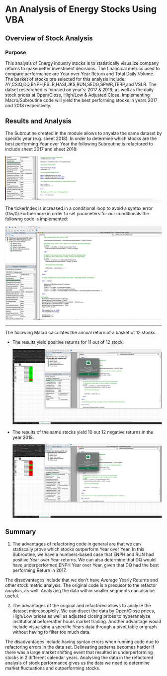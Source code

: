 # An Analysis of Energy Stocks Using VBA

## Overview of Stock Analysis

### Purpose
This analysis of Energy industry stocks is to statistically visualize company returns to make better investment decisions.   The financical metrics used to compare performance are Year over Year Return and Total Daily Volume. The basket of stocks pre selected for this analysis include: AY,CSIQ,DQ,ENPH,FSLR,HASI,JKS,RUN,SEDG,SPWR,TERP,and VSLR. The datset researched is focused on year's: 2017 & 2018; as well as the daily stock prices at Open/Close, High/Low & Adjusted Close. Implementing Macro/Subroutine code will yield the best performing stocks in years 2017 and 2018 respectively. 


## Results and Analysis 

The Subroutine created in the module allows to anyalze the same dataset by specific year (e.g. sheet 2018). In order to determine which stocks are the best performing Year over Year the following Subroutine is refactored to include sheet 2017 and sheet 2018:

![Code for tickerIndex, output arrays & loop](https://github.com/MoKmo176/Stock_Analysis/blob/67e8faf1e1fac11e103a699f553bc2ee260901c2/CodeResources/Code%201_2.png)


The tickerIndex is increased in a conditional loop to avoid a syntax error (Div/0).Furthermore in order to set parameters for our conditionals the followng code is implemented:

![Increase ticker volume formula via StackOverflow, If Then(s), loop through output arrays ](https://github.com/MoKmo176/Stock_Analysis/blob/67e8faf1e1fac11e103a699f553bc2ee260901c2/CodeResources/Code%203_4.png)



---

The following Macro calculates the annual return of a basket of 12 stocks.  

- The results yield positive returns for 11 out of 12 stock: 

	![2017 Returns](https://github.com/MoKmo176/Stock_Analysis/blob/b36b90eeabf9f19aaaa689f9d388bd4de5384223/Resources/VBA_Challenge_2017.png)

- The results of the same stocks yield 10 out 12 negative returns in the year 2018.

	![2018 Returns](https://github.com/MoKmo176/Stock_Analysis/blob/67e8faf1e1fac11e103a699f553bc2ee260901c2/Resources/VBA_Challenge_2018.png)



## Summary


1. The advantages of refactoring code in general are that we can statiscally prove which stocks outperform Year over Year. In this Subroutine, we have a numbers-based case that ENPH and RUN had positive Year over Year returns. We can also determine that DQ would have underperformed ENPH Year over Year, given that DQ had the best performing Return in 2017.  

The disadvantages include that we don't have Average Yearly Returns and other stock metric analysis. The original code is a precusor to the refactor anaylsis, as well. Analyzing the data within smaller segments can also be useful. 

2. The advantages of the original and refactored allows to analyze the dataset microscopiclly. We can disect the data by Open/Close prices, High/Low prices as well as adjusted closing prices to hyperanalyze institutional before/after hours market trading. Another advantage would include visualizing a specific Years data through a pivot table or graph without having to filter too much data. 

The disadvantages include having syntax errors when running code due to refactoring errors in the data set. Delineating patterns becomes harder if there was a large market shifting event that resulted in underperforming stocks in 2 different calendar years. Analysing the data in the refactored analysis of stock performance gives us the data we need to determine market fluctuations and outperforming stocks. 
